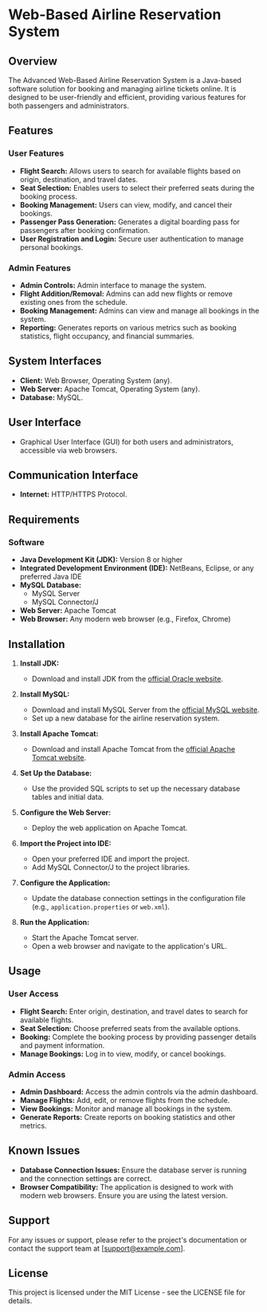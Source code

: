 # Web-Based Airline Reservation System

## Overview
The Advanced Web-Based Airline Reservation System is a Java-based software solution for booking and managing airline tickets online. It is designed to be user-friendly and efficient, providing various features for both passengers and administrators.

## Features

### User Features
- **Flight Search:** Allows users to search for available flights based on origin, destination, and travel dates.
- **Seat Selection:** Enables users to select their preferred seats during the booking process.
- **Booking Management:** Users can view, modify, and cancel their bookings.
- **Passenger Pass Generation:** Generates a digital boarding pass for passengers after booking confirmation.
- **User Registration and Login:** Secure user authentication to manage personal bookings.

### Admin Features
- **Admin Controls:** Admin interface to manage the system.
- **Flight Addition/Removal:** Admins can add new flights or remove existing ones from the schedule.
- **Booking Management:** Admins can view and manage all bookings in the system.
- **Reporting:** Generates reports on various metrics such as booking statistics, flight occupancy, and financial summaries.

## System Interfaces
- **Client:** Web Browser, Operating System (any).
- **Web Server:** Apache Tomcat, Operating System (any).
- **Database:** MySQL.

## User Interface
- Graphical User Interface (GUI) for both users and administrators, accessible via web browsers.

## Communication Interface
- **Internet:** HTTP/HTTPS Protocol.

## Requirements
### Software
- **Java Development Kit (JDK):** Version 8 or higher
- **Integrated Development Environment (IDE):** NetBeans, Eclipse, or any preferred Java IDE
- **MySQL Database:**
  - MySQL Server
  - MySQL Connector/J
- **Web Server:** Apache Tomcat
- **Web Browser:** Any modern web browser (e.g., Firefox, Chrome)

## Installation

1. **Install JDK:**
   - Download and install JDK from the [official Oracle website](https://www.oracle.com/java/technologies/javase-downloads.html).

2. **Install MySQL:**
   - Download and install MySQL Server from the [official MySQL website](https://dev.mysql.com/downloads/mysql/).
   - Set up a new database for the airline reservation system.

3. **Install Apache Tomcat:**
   - Download and install Apache Tomcat from the [official Apache Tomcat website](http://tomcat.apache.org/).

4. **Set Up the Database:**
   - Use the provided SQL scripts to set up the necessary database tables and initial data.

5. **Configure the Web Server:**
   - Deploy the web application on Apache Tomcat.

6. **Import the Project into IDE:**
   - Open your preferred IDE and import the project.
   - Add MySQL Connector/J to the project libraries.

7. **Configure the Application:**
   - Update the database connection settings in the configuration file (e.g., `application.properties` or `web.xml`).

8. **Run the Application:**
   - Start the Apache Tomcat server.
   - Open a web browser and navigate to the application's URL.

## Usage

### User Access
- **Flight Search:** Enter origin, destination, and travel dates to search for available flights.
- **Seat Selection:** Choose preferred seats from the available options.
- **Booking:** Complete the booking process by providing passenger details and payment information.
- **Manage Bookings:** Log in to view, modify, or cancel bookings.

### Admin Access
- **Admin Dashboard:** Access the admin controls via the admin dashboard.
- **Manage Flights:** Add, edit, or remove flights from the schedule.
- **View Bookings:** Monitor and manage all bookings in the system.
- **Generate Reports:** Create reports on booking statistics and other metrics.

## Known Issues

- **Database Connection Issues:** Ensure the database server is running and the connection settings are correct.
- **Browser Compatibility:** The application is designed to work with modern web browsers. Ensure you are using the latest version.

## Support

For any issues or support, please refer to the project's documentation or contact the support team at [support@example.com].

## License

This project is licensed under the MIT License - see the LICENSE file for details.
